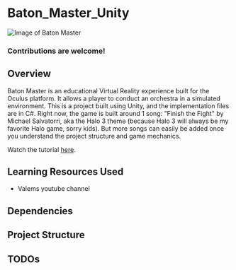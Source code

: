 # Baton_Master_Unity

![Image of Baton Master](https://i.imgur.com/ggxsA1g.png)

### Contributions are welcome! 

## Overview 

Baton Master is an educational Virtual Reality experience built for the Oculus platform. It allows a player to conduct an orchestra in a simulated environment. This is a project built using Unity, and the implementation files are in C#. Right now, the game is built around 1 song: "Finish the Fight" by Michael Salvatorri, aka the Halo 3 theme (because Halo 3 will always be my favorite Halo game, sorry kids). But more songs can easily be added once you understand the project structure and game mechanics. 

Watch the tutorial [here](). 

## Learning Resources Used

- Valems youtube channel

## Dependencies

## Project Structure

## TODOs 




